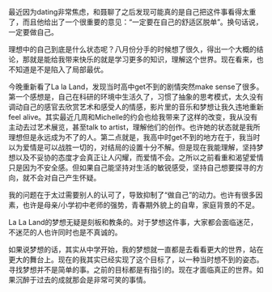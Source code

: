 最近因为dating非常焦虑，和聂聊了之后发现可能真的是自己把这件事看得太重了，而且他给出了一个很重要的意见：“一定要在自己的舒适区脱单”。换句话说，一定要做自己。

理想中的自己到底是什么状态呢？八月份分手的时候想了很久，得出一个大概的结论，那就是能给我带来快乐的就是学习更多的知识，理解这个世界。现在看来，也不知道是不是陷入了局部最优。

今晚重新看了La la Land，发现当时高中get不到的剧情突然make sense了很多。第一个感想是，自己在科研的环境中生活久了，习惯了抽象的思考模式，太久没有调动自己的感官去欣赏艺术和感受人的情感，影片里的音乐和梦想让我久违地重新feel alive。其实最近几周和Michelle的约会也给我带来了这样的改变，我从没有主动去过艺术展览，甚至talk to artist，理解他们的创作。也许她的状态就是我所理想但是永远成为不了的人。第二点就是，我高中时get不到的地方在于，我当时以为爱情是可以战胜一切的，对结局的设置十分不解。但是现在我能理解，坚持梦想以及不妥协的态度才会真正让人闪耀，而爱情不会。之所以之前看重和渴望爱情只是因为不安全感。但如果自己能坚持对生活的敏锐感受，坚持自己想要探寻的方向，就不会对自己产生怀疑。

我的问题在于太过需要别人的认可了，导致抑制了“做自己”的动力。也许有很多因素，也许是母亲/小学初中老师的强势，青春期外貌上的自卑，家庭背景的不足。

La La Land的梦想无疑是刻板和教条的。对于梦想这件事，大家都会面临迷茫，不迷茫的人也许同时也是不真诚的。

如果说梦想的话，其实从中学开始，我的梦想就一直都是去看看更大的世界，站在更大的舞台上。现在的我其实已经实现了这个目标了，以一种当时想不到的姿态。寻找梦想并不是简单的事。之前的目标都是有指引的。现在才面临真正的世界。如果沉醉于过去的成就那会是非常可笑的事情。